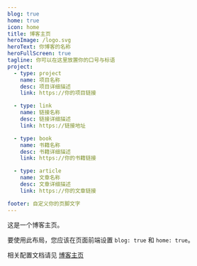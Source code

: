 ```yaml
---
blog: true
home: true
icon: home
title: 博客主页
heroImage: /logo.svg
heroText: 你博客的名称
heroFullScreen: true
tagline: 你可以在这里放置你的口号与标语
project:
  - type: project
    name: 项目名称
    desc: 项目详细描述
    link: https://你的项目链接

  - type: link
    name: 链接名称
    desc: 链接详细描述
    link: https://链接地址

  - type: book
    name: 书籍名称
    desc: 书籍详细描述
    link: https://你的书籍链接

  - type: article
    name: 文章名称
    desc: 文章详细描述
    link: https://你的文章链接

footer: 自定义你的页脚文字
---
```


这是一个博客主页。

要使用此布局，您应该在页面前端设置 `blog: true` 和 `home: true`。

相关配置文档请见 [博客主页](https://vuepress-theme-hope.github.io/v1/zh/guide/blog/home.html)
